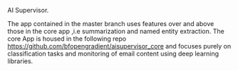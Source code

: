AI Supervisor.

The app contained in the master branch uses features over and above those in the core app ,i.e summarization and named entity extraction. The core App is housed in the following repo https://github.com/bfopengradient/aisupervisor_core  and focuses purely on classification tasks and monitoring of email content using deep learning libraries.
